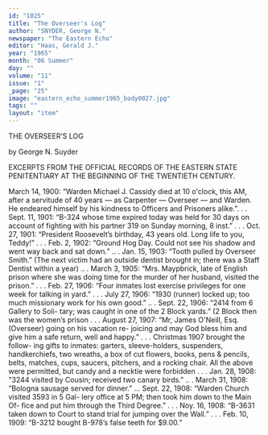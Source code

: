 ```yaml
---
id: "1025"
title: "The Overseer's Log"
author: "SNYDER, George N."
newspaper: "The Eastern Echo"
editor: "Haas, Gerald J."
year: "1965"
month: "06 Summer"
day: ""
volume: "11"
issue: "1"
_page: "25"
image: "eastern_echo_summer1965_body0027.jpg"
tags: ""
layout: "item"
---
```

THE
OVERSEER’S
LOG

by George N. Suyder

EXCERPTS FROM THE OFFICIAL RECORDS
OF THE EASTERN STATE PENITENTIARY AT
THE BEGINNING OF THE TWENTIETH
CENTURY.

March 14, 1900: “Warden Michael J. Cassidy died at
10 o'clock, this AM, after a servitude of 40 years — as
Carpenter — Overseer — and Warden. He endeared
himself by his kindness to Officers and Prisoners alike.”. . .
Sept. 11, 1901: “B-324 whose time expired today was held
for 30 days on account of fighting with his partner 319 on
Sunday morning, 8 inst.” . . . Oct. 27, 1901: “President
Roosevelt’s birthday, 43 years old. Long life to you,
Teddy!” . . . Feb. 2, 1902: “Ground Hog Day. Could not
see his shadow and went way back and sat down.” .. .
Jan. 15, 1903: “Tooth pulled by Overseer Smith.” (The
next victim had an outside dentist brought in; there was a
Staff Dentist within a year) .. . March 3, 1905: “Mrs.
Maypbrick, late of English prison where she was doing time
for the murder of her husband, visited the prison.” . . .
Feb. 27, 1906: “Four inmates lost exercise privileges for
one week for talking in yard.” . . . July 27, 1906: “1930
(runner) locked up; too much missionary work for his own
good.” .. . Sept. 22, 1906: “2414 from 6 Gallery to Soli-
tary; was caught in one of the 2 Block yards.” (2 Block
then was the women’s prison . . . August 27, 1907: “Mr,
James O'Neill, Esq. (Overseer) going on his vacation re-
joicing and may God bless him and give him a safe return,
well and happy.” . . . Christmas 1907 brought the follow-
ing gifts to inmates: garters, sleeve-holders, suspenders,
handkerchiefs, two wreaths, a box of cut flowers, books,
pens & pencils, belts, matches, cups, saucers, pitchers,
and a rocking chair. All the above were permitted, but
candy and a necktie were forbidden . . . Jan. 28, 1908:
"3244 visited by Cousin; received two canary birds.” .. .
March 31, 1908: “Bologna sausage served for dinner.”
... Sept. 22, 1908: “Warden Church visited 3593 in 5 Gal-
lery office at 5 PM; then took him down to the Main Of-
fice and put him through the Third Degree.” . . . Noy. 16,
1908: “B-3631 taken down to Court to stand trial for
jumping over the Wall.” . . . Feb. 10, 1909: “B-3212
bought B-978’s false teeth for $9.00.” 
